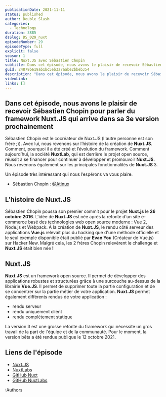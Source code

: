 ```yaml
---
publicationDate: 2021-11-11
status: published
author: Double Slash
categories:
  - Technology
duration: 3885
dsSlug: DS_029_nuxt
episodeNumber: 29
episodeType: full
explicit: false
season: 1
title: Nuxt.JS avec Sébastien Chopin
subtitle: Dans cet épisode, nous avons le plaisir de recevoir Sébastien Chopin pour parler du framework Nuxt.JS qui arrive dans sa 3e version prochainement.
guid: 24879b619ab1bc5eb3a7aabe2bbeb354
description: "Dans cet épisode, nous avons le plaisir de recevoir Sébastien Chopin pour parler du framework Nuxt.JS qui arrive dans sa 3e version prochainement Sébastien Chopin est le cocréateur de Nuxt.JS (l'autre personne est son frère ;)). Avec lui, nous revenons sur l’histoire de la création de Nuxt.JS. Comment, pourquoi il a été créé et l’évolution du framework. Comment aujourd’hui, la société NuxtLab, qui est derrière le projet open source, réussit à se financer pour continuer à développer et promouvoir Nuxt.JS. Nous revenons également sur les principales fonctionnalités de Nuxt.JS 3. Un épisode très intéressant qui nous l’espérons va vous plaire. Sébastien Chopin : @Atinux L'histoire de Nuxt.JS Sébastien Chopin poussa son premier commit pour le projet Nuxt.js le 26 octobre 2016. L'idée de Nuxt.JS est née après la refonte d'un site e-commerce basé des technologies web open source moderne : Vue 2, Node.js et Webpack. À la création de Nuxt.JS, le rendu côté serveur des applications Vue.js relevait plus du hacking que d'une méthode officielle et le seul exemple disponible était publié par Evan You (Créateur de Vue.js) sur Hacker New. Malgré cela, les 2 frères Chopin relevèrent le challenge et Nuxt.JS était bien née ! Nuxt.JS Nuxt.JS est un framework open source. Il permet de développer des applications robustes et structurées grâce à une surcouche au-dessus de la librairie Vue.JS. Il permet de supprimer toute la partie configuration et de se concentrer sur la partie métier de votre application. Nuxt.JS permet également différents rendus de votre application : rendu serveur rendu uniquement client rendu complètement statique La version 3 est une grosse refonte du framework qui nécessite un gros travail de la part de l'équipe et de la communauté. Pour le moment, la version bêta a été rendue publique le 12 octobre 2021. Liens de l'épisode Nuxt.JS NuxtLabs GitHub Nuxt GitHub NuxtLabs Podcast présenté par : Alexandre Duval @xlanex6 Patrick Faramaz @PatrickFaramaz"
videoLink: 
links: []
---
```


## Dans cet épisode, nous avons le plaisir de recevoir Sébastien Chopin pour parler du framework Nuxt.JS qui arrive dans sa 3e version prochainement

Sébastien Chopin est le cocréateur de Nuxt.JS (l'autre personne est son frère ;)).
Avec lui, nous revenons sur l’histoire de la création de **Nuxt.JS**. Comment, pourquoi il a été créé et l’évolution du framework.
Comment aujourd’hui, la société **NuxtLab**, qui est derrière le projet open source, réussit à se financer pour continuer à développer et promouvoir **Nuxt.JS**.
Nous revenons également sur les principales fonctionnalités de **Nuxt.JS** 3.

Un épisode très intéressant qui nous l’espérons va vous plaire.

- Sébastien Chopin : [@Atinux](https://twitter.com/Atinux)

## L'histoire de Nuxt.JS

Sébastien Chopin poussa son premier commit pour le projet **Nuxt.js** le **26 octobre 2016**. L'idée de **Nuxt.JS** est née après la refonte d'un site e-commerce basé des technologies web open source moderne : Vue 2, Node.js et Webpack.
À la création de **Nuxt.JS**, le rendu côté serveur des applications **Vue.js** relevait plus du hacking que d'une méthode officielle et le seul exemple disponible était publié par **Evan You** (Créateur de Vue.js) sur Hacker New.
Malgré cela, les 2 frères Chopin relevèrent le challenge et **Nuxt.JS** était bien née !

## Nuxt.JS

**Nuxt.JS** est un framework open source. Il permet de développer des applications robustes et structurées grâce à une surcouche au-dessus de la librairie **Vue.JS**.
Il permet de supprimer toute la partie configuration et de se concentrer sur la partie métier de votre application.
**Nuxt.JS** permet également différents rendus de votre application :

- rendu serveur
- rendu uniquement client
- rendu complètement statique

La version 3 est une grosse refonte du framework qui nécessite un gros travail de la part de l'équipe et de la communauté. Pour le moment, la version bêta a été rendue publique le 12 octobre 2021.

## Liens de l'épisode

- [Nuxt.JS](https://nuxtjs.org/)
- [NuxtLabs](https://nuxtlabs.com/)
- [GitHub Nuxt](https://github.com/nuxt)
- [GitHub NuxtLabs](https://github.com/nuxtlabs)

:Authors
